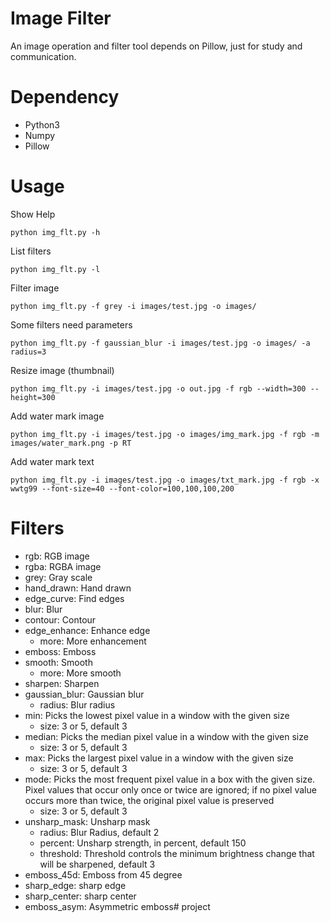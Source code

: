 Image Filter
============

An image operation and filter tool depends on Pillow, just for study and communication.

# Dependency
- Python3
- Numpy
- Pillow


# Usage
Show Help
```
python img_flt.py -h
```

List filters
```
python img_flt.py -l
```

Filter image
```
python img_flt.py -f grey -i images/test.jpg -o images/
```

Some filters need parameters

```
python img_flt.py -f gaussian_blur -i images/test.jpg -o images/ -a radius=3
```

Resize image (thumbnail)
```
python img_flt.py -i images/test.jpg -o out.jpg -f rgb --width=300 --height=300
```

Add water mark image
```
python img_flt.py -i images/test.jpg -o images/img_mark.jpg -f rgb -m images/water_mark.png -p RT
```

Add water mark text
```
python img_flt.py -i images/test.jpg -o images/txt_mark.jpg -f rgb -x wwtg99 --font-size=40 --font-color=100,100,100,200
```

# Filters
- rgb: RGB image
- rgba: RGBA image
- grey: Gray scale
- hand_drawn: Hand drawn
- edge_curve: Find edges
- blur: Blur
- contour: Contour
- edge_enhance: Enhance edge
    - more: More enhancement
- emboss: Emboss
- smooth: Smooth
    - more: More smooth
- sharpen: Sharpen
- gaussian_blur: Gaussian blur
    - radius: Blur radius
- min: Picks the lowest pixel value in a window with the given size
    - size: 3 or 5, default 3
- median: Picks the median pixel value in a window with the given size
    - size: 3 or 5, default 3
- max: Picks the largest pixel value in a window with the given size
    - size: 3 or 5, default 3
- mode: Picks the most frequent pixel value in a box with the given size. Pixel values that occur only once or twice are ignored; if no pixel value occurs more than twice, the original pixel value is preserved
    - size: 3 or 5, default 3
- unsharp_mask: Unsharp mask
    - radius: Blur Radius, default 2
    - percent: Unsharp strength, in percent, default 150
    - threshold: Threshold controls the minimum brightness change that will be sharpened, default 3
- emboss_45d: Emboss from 45 degree
- sharp_edge: sharp edge
- sharp_center: sharp center
- emboss_asym: Asymmetric emboss# project
